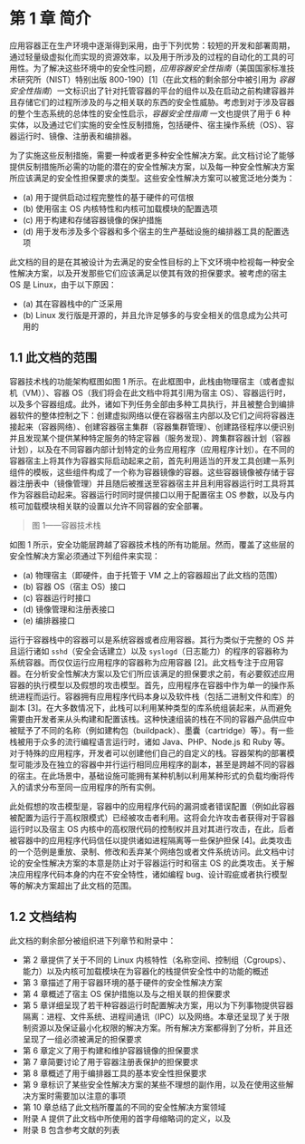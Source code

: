 # 第 1 章 简介

应用容器正在生产环境中逐渐得到采用，由于下列优势：较短的开发和部署周期，通过轻量级虚拟化而实现的资源效率，以及用于所涉及的过程的自动化的工具的可用性。为了解决这些环境中的安全性问题，_应用容器安全性指南_（美国国家标准技术研究所（NIST）特别出版 800-190）\[1\]（在此文档的剩余部分中被引用为 _容器安全性指南_）一文标识出了针对托管容器的平台的组件以及在启动之前构建容器并且存储它们的过程所涉及的与之相关联的东西的安全性威胁。考虑到对于涉及容器的整个生态系统的总体性的安全性启示，_容器安全性指南_ 一文也提供了用于 6 种实体，以及通过它们实施的安全性反制措施，包括硬件、宿主操作系统（OS）、容器运行时、镜像、注册表和编排器。

为了实施这些反制措施，需要一种或者更多种安全性解决方案。此文档讨论了能够提供反制措施所必需的功能的潜在的安全性解决方案，以及每一种安全性解决方案所应该满足的安全性担保要求的类型。这些安全性解决方案可以被宽泛地分类为：

* (a) 用于提供启动过程完整性的基于硬件的可信根
* (b) 使用宿主 OS 内核特性和内核可加载模块的配置选项
* (c) 用于构建和存储容器镜像的保护措施
* (d) 用于发布涉及多个容器和多个宿主的生产基础设施的编排器工具的配置选项

此文档的目的是在其被设计为去满足的安全性目标的上下文环境中检视每一种安全性解决方案，以及开发那些它们应该满足以使其有效的担保要求。被考虑的宿主 OS 是 Linux，由于以下原因：

* (a) 其在容器栈中的广泛采用
* (b) Linux 发行版是开源的，并且允许足够多的与安全相关的信息成为公共可用的

## 1.1 此文档的范围

容器技术栈的功能架构框图如图 1 所示。在此框图中，此栈由物理宿主（或者虚拟机（VM））、容器 OS（我们将会在此文档中将其引用为宿主 OS）、容器运行时，以及多个容器组成。此外，诸如下列任务全部由多种工具执行，并且被整合到编排器软件的整体控制之下：创建虚拟网络以便在容器宿主内部以及它们之间将容器连接起来（容器网络）、创建容器宿主集群（容器集群管理）、创建路径程序以便识别并且发现某个提供某种特定服务的特定容器（服务发现）、跨集群容器计划（容器计划），以及在不同容器内部计划特定的业务应用程序（应用程序计划）。在不同的容器宿主上将其作为容器实际启动起来之前，首先利用适当的开发工具创建一系列组件的模板，这些组件构成了一个称为容器镜像的容器。这些容器镜像被存储于容器注册表中（镜像管理）并且随后被推送至容器宿主并且利用容器运行时工具将其作为容器启动起来。容器运行时同时提供接口以用于配置宿主 OS 参数，以及与内核可加载模块相关联的设置以允许不同容器的安全部署。

> 图 1——容器技术栈

如图 1 所示，安全功能层跨越了容器技术栈的所有功能层。然而，覆盖了这些层的安全性解决方案必须通过下列组件来实现：

* (a) 物理宿主（即硬件，由于托管于 VM 之上的容器超出了此文档的范围）
* (b) 容器 OS（宿主 OS）接口
* (c) 容器运行时接口
* (d) 镜像管理和注册表接口
* (e) 编排器接口

运行于容器栈中的容器可以是系统容器或者应用容器。其行为类似于完整的 OS 并且运行诸如 `sshd`（安全会话建立）以及 `syslogd`（日志能力）的程序的容器称为系统容器。而仅仅运行应用程序的容器称为应用容器 \[2\]。此文档专注于应用容器。在分析安全性解决方案以及它们所应该满足的担保要求之前，有必要叙述应用容器的执行模型以及假想的攻击模型。首先，应用程序在容器中作为单一的操作系统进程而运行。容器拥有应用程序代码本身以及软件栈（包括二进制文件和库）的副本 \[3\]。在大多数情况下，此栈可以利用某种类型的库系统组装起来，从而避免需要由开发者来从头构建和配置该栈。这种快速组装的栈在不同的容器产品供应中被赋予了不同的名称（例如建构包（buildpack）、墨囊（cartridge）等）。有一些栈被用于众多的流行编程语言运行时，诸如 Java、PHP、Node.js 和 Ruby 等。对于特殊的应用程序，开发者可以创建他们自己的自定义的栈。容器架构的部署模型可能涉及在独立的容器中并行运行相同应用程序的副本，甚至是跨越不同的容器的宿主。在此场景中，基础设施可能拥有某种机制以利用某种形式的负载均衡将传入的请求分布至同一应用程序的所有实例。

此处假想的攻击模型是，容器中的应用程序代码的漏洞或者错误配置（例如此容器被配置为运行于高权限模式）已经被攻击者利用。这将会允许攻击者获得对于容器运行时以及宿主 OS 内核中的高权限代码的控制权并且对其进行攻击，在此，后者被容器中的应用程序代码信任以提供诸如进程隔离等一些保护担保 \[4\]。此类攻击的一个范例是重放、录制、修改和丢弃某个网络包或者文件系统访问。此文档中讨论的安全性解决方案的本意是防止对于容器运行时和宿主 OS 的此类攻击。关于解决应用程序代码本身的内在不安全特性，诸如编程 bug、设计瑕疵或者执行模型等的解决方案超出了此文档的范围。

## 1.2 文档结构

此文档的剩余部分被组织进下列章节和附录中：

* 第 2 章提供了关于不同的 Linux 内核特性（名称空间、控制组（Cgroups）、能力）以及内核可加载模块在为容器化的栈提供安全性中的功能的概述
* 第 3 章描述了用于容器环境的基于硬件的安全性解决方案
* 第 4 章概述了宿主 OS 保护措施以及与之相关联的担保要求
* 第 5 章详细呈现了若干种容器运行时配置解决方案，用以为下列事物提供容器隔离：进程、文件系统、进程间通讯（IPC）以及网络。本章还呈现了关于限制资源以及保证最小化权限的解决方案。所有解决方案都得到了分析，并且还呈现了一组必须被满足的担保要求
* 第 6 章定义了用于构建和维护容器镜像的担保要求
* 第 7 章简要讨论了用于容器注册表保护的担保要求
* 第 8 章概述了用于编排器工具的基本安全性担保要求
* 第 9 章标识了某些安全性解决方案的某些不理想的副作用，以及在使用这些解决方案时需要加以注意的事项
* 第 10 章总结了此文档所覆盖的不同的安全性解决方案领域
* 附录 A 提供了此文档中所使用的首字母缩略词的定义，以及
* 附录 B 包含参考文献的列表

